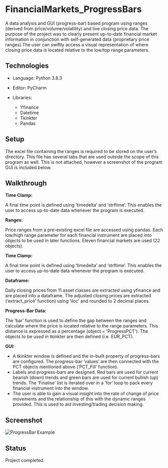 # FinancialMarkets_ProgressBars

A data analysis and GUI (progress-bar) based program using ranges (derived from price/volume/volatility) and live closing price data. 
The purpose of the project was to clearly present up-to-date financial market information in conjunction with self-generated data (proprietary price ranges).The user can swiftly access a visual representation of where closing price data is located relative to the low/top range parameters.


## Technologies

- Language: Python 3.8.3

- Editor: PyCharm

- Libraries:
    - Yfinance
    - Datetime
    - Tkinkter
    - Pandas


## Setup

The excel file containing the ranges is required to be stored on the user’s directory. This file has several tabs that are used outside the scope of this program as well. This is not attached, however a screenshot of the program GUI is included below.


## Walkthrough

<b>Time Clamp:</b>

A final time point is defined using ‘timedelta’ and ‘strftime’. This enables the user to access up-to-date data whenever the program is executed.


<b>Ranges:</b>

Price ranges from a pre-existing excel file are accessed using pandas. Each low/high range parameter for each financial instrument are placed into objects to be used in later functions. Eleven financial markets are used (22 objects). 


<b>Time Clamp:</b>

A final time point is defined using ‘timedelta’ and ‘strftime’. This enables the user to access up-to-date data whenever the program is executed.


<b>Dataframe:</b>

Daily closing prices from 11 asset classes are extracted using yfinance and are placed into a dataframe. The adjusted closing prices are extracted (‘extract_price’ function) using ‘iloc’ and rounded to 2 decimal places.

<b>Progress-Bar Data:</b>

The ‘bar’ function is used to define the gap between the ranges and calculate where the price is located relative to the range parameters. This distance is expressed as a percentage (object = ‘ProgressPCT’). The objects to be used in tkinkter are then defined (i.e. EUR_PCT).

 <b>GUI:</b>
 
- A tkinkter window is defined and the in-built property of progress-bars are configured. The progress-bar ‘values’ are then connected with the PCT objects mentioned above (‘PCT_Fill’ function).
 - Labels and progress-bars are designed. Red bars are used for current bearish (down) trends and green bars are used for current bullish (up) trends. The ‘Finalise’ list is iterated over in a ‘for’ loop to pack every financial instrument into the window.
- The user is able to gain a visual insight into the rate of change of price movements and the relationship of this with the dynamic ranges provided. This is used to aid investing/trading decision making.

## Screenshot

![ProgressBar Example](https://user-images.githubusercontent.com/72507931/99262531-06003300-2816-11eb-9b11-44f62ed1047f.JPG)


## Status

Project completed.
